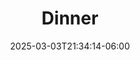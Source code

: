 ---
weight: 999
title: "Dinner"
description: ""
icon: "article"
date: "2025-03-03T21:34:14-06:00"
lastmod: "2025-03-03T21:34:14-06:00"
draft: false
toc: true
---